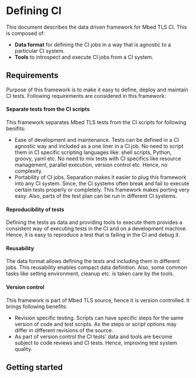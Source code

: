 # Defining CI
This document describes the data driven framework for Mbed TLS CI. This is composed of:

- **Data format** for defining the CI jobs in a way that is agnostic to a particular CI system.
- **Tools** to introspect and execute CI jobs from a CI system. 

## Requirements
Purpose of this framework is to make it easy to define, deploy and maintain CI tests. Following requirements are considered in this framework:

#### Separate tests from the CI scripts
This framework separates Mbed TLS tests from the CI scripts for following benifits:
- Ease of development and maintenance. Tests can be defined in a CI agnostic way and included as a one liner in a CI job. No need to script them in CI specific scripting languages like: shell scripts, Python, groovy, yaml etc. No need to mix tests with CI specifics like resource management, parallel execution, version control etc. Hence, no complexity.
- Portability of CI jobs. Separation makes it easier to plug this framework into any CI system. Since, the CI systems often break and fail to execute certain tests properly or completely. This framework makes porting very easy. Also, parts of the test plan can be run in different CI systems.

#### Reproducibility of tests
Defining the tests as data and providing tools to execute them provides a consistent way of executing tests in the CI and on a development machine. Hence, it is easy to reproduce a test that is failing in the CI and debug it.

#### Reusability
The data format allows defining the tests and including them in different jobs. This reusability enables compact data definition. Also, some common tasks like setting environment, cleanup etc. is taken care by the tools.

#### Version control
This framework is part of Mbed TLS source, hence it is version controlled. It brings following benefits:
- Revision specific testing. Scripts can have specific steps for the same version of code and test scripts. As the steps or script options may differ in different revisions of the source. 
- As part of version control the CI tests' data and tools are become subject to code reviews and CI tests. Hence, improving test system quality.


## Getting started
